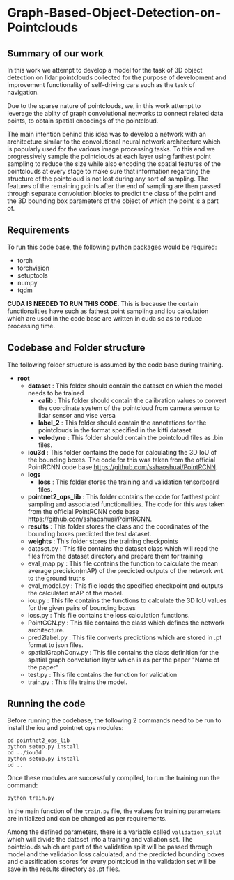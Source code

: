 # Graph-Based-Object-Detection-on-Pointclouds

## Summary of our work

In this work we attempt to develop a model for the task of 3D object detection on lidar pointclouds collected for the purpose of development and improvement functionality of self-driving cars such as the task of navigation. 

Due to the sparse nature of pointclouds, we, in this work attempt to leverage the ablity of graph convolutional networks to connect related data points, to obtain spatial encodings of the pointcloud.

The main intention behind this idea was to develop a network with an architecture similar to the convolutional neural network architecture which is popularly used for the various image processing tasks. To this end we progressively sample the pointclouds at each layer using farthest point sampling to reduce the size while also encoding the spatial features of the pointclouds at every stage to make sure that information regarding the structure of the pointcloud is not lost during any sort of sampling. The features of the remaining points after the end of sampling are then passed through separate convolution blocks to predict the class of the point and the 3D bounding box parameters of the object of which the point is a part of.

## Requirements 

To run this code base, the following python packages would be required:
- torch
- torchvision
- setuptools
- numpy
- tqdm

**CUDA IS NEEDED TO RUN THIS CODE.** This is because the certain functionalities have such as fathest point sampling and iou calculation which are used in the code base are written in cuda so as to reduce processing time.

## Codebase and Folder structure

The following folder structure is assumed by the code base during training.
- **root**
  - **dataset** : This folder should contain the dataset on which the model needs to be trained
    - **calib** : This folder should contain the calibration values to convert the coordinate system of the pointcloud from camera sensor to lidar sensor and vise versa
    - **label_2** : This folder should contain the annotations for the pointclouds in the format specified in the kitti dataset
    - **velodyne** : This folder should contain the pointcloud files as .bin files.
  - **iou3d** : This folder contains the code for calculating the 3D IoU of the bounding boxes. The code for this was taken from the official PointRCNN code base https://github.com/sshaoshuai/PointRCNN.
  - **logs**
    - **loss** : This folder stores the training and validation tensorboard files.
  - **pointnet2_ops_lib** : This folder contains the code for farthest point sampling and associated functionalities. The code for this was taken from the official PointRCNN code base https://github.com/sshaoshuai/PointRCNN.
  - **results** : This folder stores the class and the coordinates of the bounding boxes predicted the test dataset.
  - **weights** : This folder stores the training checkpoints
  - dataset.py : This file contains the dataset class which will read the files from the dataset directory and prepare them for training
  - eval_map.py : This file contains the function to calculate the mean average precision(mAP) of the predicted outputs of the network wrt to the ground truths
  - eval_model.py : This file loads the specified checkpoint and outputs the calculated mAP of the model.
  - iou.py : This file contains the functions to calculate the 3D IoU values for the given pairs of bounding boxes
  - loss.py : This file contains the loss calculation functions.
  - PointGCN.py : This file contains the class which defines the network architecture.
  - pred2label.py : This file converts predictions which are stored in .pt format to json files.
  - spatialGraphConv.py : This file contains the class definition for the spatial graph convolution layer which is as per the paper "Name of the paper"
  - test.py : This file contains the function for validation
  - train.py : This file trains the model.

## Running the code

Before running the codebase, the following 2 commands need to be run to install the iou and pointnet ops modules:
```
cd pointnet2_ops_lib
python setup.py install
cd ../iou3d
python setup.py install
cd ..
```

Once these modules are successfully compiled, to run the training run the command:
```
python train.py
```

In the main function of the  ```train.py``` file, the values for training parameters are initialized and can be changed as per requirements.

Among the defined parameters, there is a variable called ```validation_split``` which will divide the dataset into a training and valiation set. The pointclouds which are part of the validation split will be passed through model and the validation loss calculated, and the predicted bounding boxes and classification scores for every pointcloud in the validation set will be save in the results directory as .pt files.